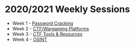 # 2020/2021 Weekly Sessions

- Week 1 - [Password Cracking](https://github.com/DMUHackers/weekly_sessions/tree/master/2020-2021/week_1)
- Week 2 - [CTF/Wargaming Platforms](https://github.com/DMUHackers/weekly_sessions/tree/master/2020-2021/week_2)
- Week 3 - [CTF Tools & Resources](https://github.com/DMUHackers/weekly_sessions/tree/master/2020-2021/week_3)
- Week 4 - [OSINT](https://github.com/DMUHackers/weekly_sessions/tree/master/2020-2021/week_4)